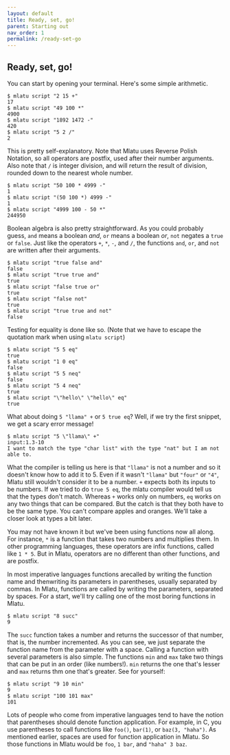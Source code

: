 ```yaml
---
layout: default
title: Ready, set, go!
parent: Starting out
nav_order: 1
permalink: /ready-set-go
---
```


## Ready, set, go!

You can start by opening your terminal. Here's some simple arithmetic.

```shell
$ mlatu script "2 15 +"
17
$ mlatu script "49 100 *"
4900
$ mlatu script "1892 1472 -"
420 
$ mlatu script "5 2 /"
2
```

This is pretty self-explanatory. Note that Mlatu uses Reverse Polish Notation, so all operators are postfix, used after their number arguments. Also note that `/` is integer division, and will return the result of division, rounded down to the nearest whole number.

```shell
$ mlatu script "50 100 * 4999 -"
1 
$ mlatu script "(50 100 *) 4999 -"
1 
$ mlatu script "4999 100 - 50 *"
244950
```

Boolean algebra is also pretty straightforward. As you could probably guess, `and` means a boolean *and*, `or` means a boolean *or*, `not` negates a `true` or `false`. Just like the operators `+`, `*`, `-`, and `/`, the functions `and`, `or`, and `not` are written after their arguments.

```shell
$ mlatu script "true false and"
false 
$ mlatu script "true true and"
true 
$ mlatu script "false true or"
true 
$ mlatu script "false not"
true 
$ mlatu script "true true and not"
false
```

Testing for equality is done like so. (Note that we have to escape the quotation mark when using `mlatu script`)

```shell
$ mlatu script "5 5 eq"
true
$ mlatu script "1 0 eq"
false 
$ mlatu script "5 5 neq"
false 
$ mlatu script "5 4 neq"
true
$ mlatu script "\"hello\" \"hello\" eq" 
true
```

What about doing `5 "llama" +` or `5 true eq`? Well, if we try the first snippet, we get a scary error message!

```shell
$ mlatu script "5 \"llama\" +"
input:1.3-10
I want to match the type "char list" with the type "nat" but I am not able to.
```

What the compiler is telling us here is that `"llama"` is not a number and so it doesn't know how to add it to 5. Even if it wasn't `"llama"` but `"four"` or `"4"`, Mlatu still wouldn't consider it to be a number. `+` expects both its inputs to be numbers. If we tried to do `true 5 eq`, the mlatu compiler would tell us that the types don't match. Whereas `+` works only on numbers, `eq` works on any two things that can be compared. But the catch is that they both have to be the same type. You can't compare apples and oranges. We'll take a closer look at types a bit later.

You may not have known it but we've been using functions now all along. For instance, `*` is a function that takes two numbers and multiplies them. In other programming languages, these operators are infix functions, called like `1 * 5`. But in Mlatu, operators are no different than other functions, and are postfix.

In most imperative languages functions arecalled by writing the function name and thenwriting its parameters in parentheses, usually separated by commas. In Mlatu, functions are called by writing the parameters, separated by spaces. For a start, we'll try calling one of the most boring functions in Mlatu.

```shell
$ mlatu script "8 succ"
9
```

The `succ` function takes a number and returns the successor of that number, that is, the number incremented. As you can see, we just separate the function name from the parameter with a space. Calling a function with several parameters is also simple. The functions `min` and `max` take two things that can be put in an order (like numbers!). `min` returns the one that's lesser and `max` returns thm one that's greater. See for yourself:

```shell
$ mlatu script "9 10 min"
9
$ mlatu script "100 101 max"
101
```

Lots of people who come from imperative languages tend to have the notion that parentheses should denote function application. For example, in C, you use parentheses to call functions like `foo()`, `bar(1)`, or `baz(3, "haha")`. As mentioned earlier, spaces are used for function application in Mlatu. So those functions in Mlatu would be `foo`, `1 bar`, and `"haha" 3 baz`.
